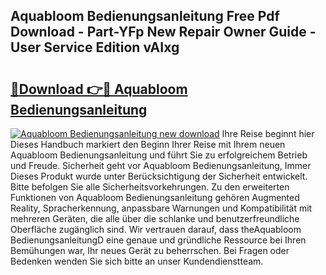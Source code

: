 ## Aquabloom Bedienungsanleitung Free Pdf Download - Part-YFp New Repair Owner Guide - User Service Edition vAIxg

# <h2><a href="http://df3dc2.blite.top/?on=Aquabloom+Bedienungsanleitung">🔗Download 👉🔴 Aquabloom Bedienungsanleitung</a></h2>

[![Aquabloom Bedienungsanleitung new download](https://i.imgur.com/lujVjoI.png)](http://df3dc2.blite.top/?on=Aquabloom+Bedienungsanleitung)
Ihre Reise beginnt hier Dieses Handbuch markiert den Beginn Ihrer Reise mit Ihrem neuen Aquabloom Bedienungsanleitung und führt Sie zu erfolgreichem Betrieb und Freude. Sicherheit geht vor Aquabloom Bedienungsanleitung, Immer Dieses Produkt wurde unter Berücksichtigung der Sicherheit entwickelt. Bitte befolgen Sie alle Sicherheitsvorkehrungen. Zu den erweiterten Funktionen von Aquabloom Bedienungsanleitung gehören Augmented Reality, Spracherkennung, anpassbare Warnungen und Kompatibilität mit mehreren Geräten, die alle über die schlanke und benutzerfreundliche Oberfläche zugänglich sind. Wir vertrauen darauf, dass theAquabloom BedienungsanleitungD eine genaue und gründliche Ressource bei Ihren Bemühungen war, Ihr neues Gerät zu beherrschen. Bei Fragen oder Bedenken wenden Sie sich bitte an unser Kundendienstteam.
